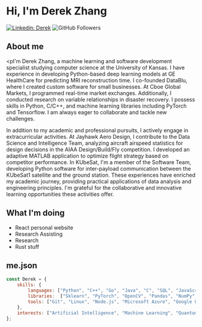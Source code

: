 # Hi, I'm Derek Zhang
[![Linkedin: Derek](https://img.shields.io/badge/-Derek-blue?style=flat-square&logo=Linkedin&logoColor=white&link=https://www.linkedin.com/in/derekzhang0000/)](https://www.linkedin.com/in/derekzhang0000/)
![GitHub Followers](https://img.shields.io/github/followers/DerekZhang0000?label=Follow&style=social)

## About me
<pI'm Derek Zhang, a machine learning and software development specialist studying computer science at the University of Kansas. I have experience in developing Python-based deep learning models at GE HealthCare for predicting MRI reconstruction time. I co-founded DataBlu, where I created custom software for small businesses. At Cboe Global Markets, I programmed real-time market exchanges. Additionally, I conducted research on variable relationships in disaster recovery. I possess skills in Python, C/C++, and machine learning libraries including PyTorch and Tensorflow. I am always eager to collaborate and tackle new challenges.

In addition to my academic and professional pursuits, I actively engage in extracurricular activities. At Jayhawk Aero Design, I contribute to the Data Science and Intelligence Team, analyzing aircraft airspeed statistics for design decisions in the AIAA Design/Build/Fly competition. I developed an adaptive MATLAB application to optimize flight strategy based on competitor performance. In KUbeSat, I'm a member of the Software Team, developing Python software for inter-payload communication between the KUbeSat1 satellite and the ground station. These experiences have enriched my academic journey, providing practical applications of data analysis and engineering principles. I'm grateful for the collaborative and innovative learning opportunities these activities offer.</p>

## What I'm doing
- React personal website
- Research Assisting
- Research
- Rust stuff

## me.json

```javascript
const Derek = {
    skills: {
        languages: ["Python", "C++", "Go", "Java", "C", "SQL", "JavaScript", "Assembly", "MATLAB", "Haskell"],
        libraries:  ["Sklearn", "PyTorch", "OpenCV", "Pandas", "NumPy", "SciPy"],
        tools: ["Git", "Linux", "Node.js", "Microsoft Azure", "Google Cloud", "VHDL", "IBM SPSS", "QGIS", "OpenSSL"],
    },
    interests: ["Artificial Intelligence", "Machine Learning", "Quantum Computing", "Backend Stuff"]
};
```
